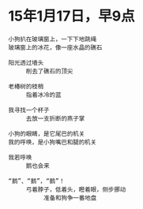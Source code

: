 
# 15年1月17日，早9点

	小狗扒在玻璃窗上，一下下地跳绳
	玻璃窗上的冰花，像一座水晶的礁石
	
	阳光透过墙头
	     削去了礁石的顶尖
	
	老椿树的枝梢
	     指着冰冷的蓝
	
	我寻找一个杯子
	     去放一支折断的燕子掌
	
	小狗的眼睛，是它尾巴的机关
	我的呼唤，是小狗嘴巴和腿的机关
	
	我若呼唤
	     鹅也会来
	
	“鹅”、“鹅”，“鹅”！
	     弓着脖子，低着头，瞪着眼，侧步挪动
	          准备和狗争一番地盘

